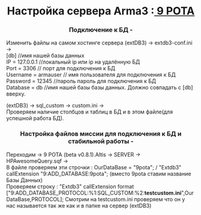 <h1 align="center">Настройка сервера Arma3 :<a href="https://discord.gg/GPfv3qAQFX" target="_blank"> 9 РОТА</a></h1>
<h3 align="center">Подключение к БД - </h3><p>Изменить файлы на самом хостинге сервера (extDB3) -> extdb3-conf.ini -><br>[db] //имя нашей базы данных<br>IP = 127.0.0.1 //локальный ip или ip на удалённую БД<br>Port = 3306 // порт для подключения к БД<br>Username = armauser // имя пользователя для подключения к БД<br>Password = 12345 //пароль пароль для подключения к БД<br>Database = db //имя нашей базы базы данных. Должно совпадать с [db] вверху.<br></p><p>(extDB3) -> sql_custom -> custom.ini -><br> Проверяем наличие столбцов и таблиц в БД и в этом файле(для успешной работа БД).<br></p><h3 align="center">Настройка файлов миссии для подключения к БД и стабильной работы - </h3><p>Переходим -> 9 POTA (beta v0.8.1).Altis -> SERVER -> HPAwesomeQuery.sqf -> <br> В файле проверяем эти строчки : OurDataBase = "9pota"; / 	"Extdb3" callExtension "9:ADD_DATABASE:9pota"; (вместо 9pota ставим название Базы Данных)<br>Проверяем строку :	"Extdb3" callExtension format ["9:ADD_DATABASE_PROTOCOL:%1:SQL_CUSTOM:%2:<b>testcustom.ini</b>",OurDataBase,PROTOCOL]; Смотрим на testcustom.ini проверяем что он у нас называется так же как и в папке на сервер (extDB3)</p>

